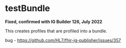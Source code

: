 # testBundle

**Fixed, confirmed with IG Builder 126, July 2022**


This creates profiles that are profiled into a bundle.

bug - https://github.com/HL7/fhir-ig-publisher/issues/357

